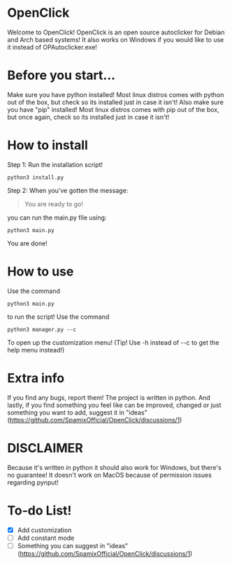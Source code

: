 # OpenClick
Welcome to OpenClick! 
OpenClick is an open source autoclicker for Debian and Arch based systems!
It also works on Windows if you would like to use it instead of OPAutoclicker.exe!

# Before you start...
Make sure you have python installed! Most linux distros comes with python out of the box, but check so its installed just in case it isn't!
Also make sure you have "pip" installed! Most linux distros comes with pip out of the box, but once again, check so its installed just in case it isn't!



# How to install
Step 1:
  Run the installation script!
  ```
  python3 install.py
  ```
Step 2:
  When you've gotten the message:
  > You are ready to go!
  
  you can run the main.py file using:
  ```
  python3 main.py
  ```
  You are done!
# How to use
Use the command 
  ```
  python3 main.py
  ```
to run the script!
Use the command 
  ```
  python3 manager.py --c
  ```
To open up the customization menu! (Tip! Use -h instead of --c to get the help menu instead!)
# Extra info
If you find any bugs, report them!
The project is written in python.
And lastly, if you find something you feel like can be improved, changed or just something you want to add, suggest it in "ideas" (https://github.com/SpamixOfficial/OpenClick/discussions/1)


# DISCLAIMER

Because it's written in python it should also work for Windows, but there's no guarantee!
It doesn't work on MacOS because of permission issues regarding pynput!


# To-do List!
- [X] Add customization
- [ ] Add constant mode
- [ ] Something you can suggest in "ideas" (https://github.com/SpamixOfficial/OpenClick/discussions/1)
